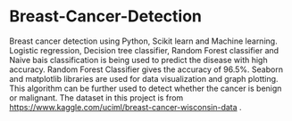 # Breast-Cancer-Detection

Breast cancer detection using Python, Scikit learn and Machine learning. Logistic regression, 
Decision tree classifier, Random Forest classifier and Naive bais classification is being 
used to predict the disease with high accuracy. Random Forest Classifier gives the accuracy of 96.5%.
Seaborn and matplotlib libraries are used for data visualization and graph plotting.
This algorithm can be further used to detect whether the cancer is benign or malignant. The dataset 
in this project is from https://www.kaggle.com/uciml/breast-cancer-wisconsin-data .
